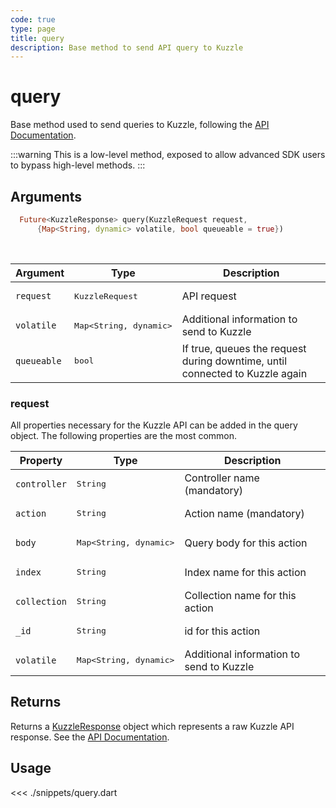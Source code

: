 ```yaml
---
code: true
type: page
title: query
description: Base method to send API query to Kuzzle
---
```


# query

Base method used to send queries to Kuzzle, following the [API Documentation](/core/2/api).

:::warning
This is a low-level method, exposed to allow advanced SDK users to bypass high-level methods.
:::

## Arguments

```dart
  Future<KuzzleResponse> query(KuzzleRequest request,
      {Map<String, dynamic> volatile, bool queueable = true})
```

<br/>

| Argument  | Type              | Description            |
| --------- | ----------------- | ---------------------- |
| `request` | <pre>KuzzleRequest</pre> | API request    |
| `volatile`   | <pre>Map<String, dynamic></pre> | Additional information to send to Kuzzle |
| `queueable`   | <pre>bool</pre> | If true, queues the request during downtime, until connected to Kuzzle again |

### request

All properties necessary for the Kuzzle API can be added in the query object.
The following properties are the most common.

| Property     | Type              | Description                              |
| ------------ | ----------------- | ---------------------------------------- |
| `controller` | <pre>String</pre> | Controller name (mandatory)              |
| `action`     | <pre>String</pre> | Action name (mandatory)                  |
| `body`       | <pre>Map<String, dynamic></pre> | Query body for this action               |
| `index`      | <pre>String</pre> | Index name for this action               |
| `collection` | <pre>String</pre> | Collection name for this action          |
| `_id`        | <pre>String</pre> | id for this action                       |
| `volatile`   | <pre>Map<String, dynamic></pre> | Additional information to send to Kuzzle |

## Returns

Returns a [KuzzleResponse](/sdk/dart/2/core-classes/response) object which represents a raw Kuzzle API response. See the [API Documentation](/core/2/api).

## Usage

<<< ./snippets/query.dart
